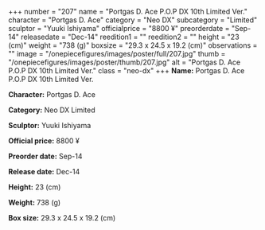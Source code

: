 +++
number = "207"
name = "Portgas D. Ace P.O.P DX 10th Limited Ver."
character = "Portgas D. Ace"
category = "Neo DX"
subcategory = "Limited"
sculptor = "Yuuki Ishiyama"
officialprice = "8800 ¥"
preorderdate = "Sep-14"
releasedate = "Dec-14"
reedition1 = ""
reedition2 = ""
height = "23 (cm)"
weight = "738 (g)"
boxsize = "29.3 x 24.5 x 19.2 (cm)"
observations = ""
image = "/onepiecefigures/images/poster/full/207.jpg"
thumb = "/onepiecefigures/images/poster/thumb/207.jpg"
alt = "Portgas D. Ace P.O.P DX 10th Limited Ver."
class = "neo-dx"
+++
**Name:** Portgas D. Ace P.O.P DX 10th Limited Ver.

**Character:** Portgas D. Ace

**Category:** Neo DX  Limited 

**Sculptor:** Yuuki Ishiyama

**Official price:** 8800 ¥

**Preorder date:** Sep-14

**Release date:** Dec-14

**Height:** 23 (cm)

**Weight:** 738 (g)

**Box size:** 29.3 x 24.5 x 19.2 (cm)
